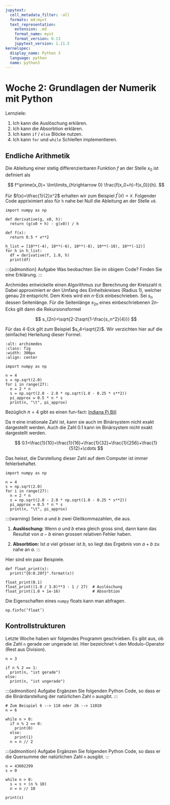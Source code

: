 ```yaml
---
jupytext:
  cell_metadata_filter: -all
  formats: md:myst
  text_representation:
    extension: .md
    format_name: myst
    format_version: 0.13
    jupytext_version: 1.11.5
kernelspec:
  display_name: Python 3
  language: python
  name: python3
---
```


# Woche 2: Grundlagen der Numerik mit Python

Lernziele:

1. Ich kann die Auslöschung erklären.
2. Ich kann die Absorbtion erklären.
3. Ich kann `if` / `else` Blöcke nutzen.
4. Ich kann `for` und `while` Schleifen implementieren.

## Endliche Arithmetik

Die Ableitung einer stetig differenzierbaren Funktion $f$ an der Stelle $x_0$ ist definiert als

$$
f^\prime(x_0)= \lim\limits_{h\rightarrow 0} \frac{f(x_0+h)-f(x_0)}{h}.
$$

Für $f(x)=\tfrac{1}{2}x^2$ erhalten wir zum Beispiel $f^\prime(x)=x$.
Folgender Code appriximiert also für `h` nahe bei Null die Ableitung an der Stelle `x0`.
```{code-cell}
import numpy as np

def derivative(g, x0, h):
  return (g(x0 + h) - g(x0)) / h

def f(x):
  return 0.5 * x**2

h_list = [10**(-4), 10**(-6), 10**(-8), 10**(-10), 10**(-12)]
for h in h_list:
  df = derivative(f, 1.0, h)
  print(df)
```

:::{admonition} Aufgabe
Was beobachten Sie im obigem Code? Finden Sie eine Erklärung.
:::

Archmides entwickelte einen Algorithmus zur Berechnung der Kreiszahl $\pi$.
Dabei approximiert er den Umfang des Einheitskreises (Radius 1),
welcher genau $2\pi$ entspricht.
Dem Kreis wird ein $n$-Eck einbeschrieben.
Sei $s_n$ dessen Seitenlänge.
Für die Seitenlänge $s_{2n}$ eines einbeschriebenen $2n$-Ecks
gilt dann die Rekursionsformel

$$
s_{2n}=\sqrt{2-2\sqrt{1-\frac{s_n^2}{4}}}
$$

Für das $4$-Eck gilt zum Beispiel $s_4=\sqrt{2}$.
Wir verzichten hier auf die (einfache) Herleitung dieser Formel.

```{image} images/archimedes.png
:alt: archimedes
:class: fig
:width: 300px
:align: center
```

```{code-cell}
import numpy as np

n = 4
s = np.sqrt(2.0)
for i in range(27):
  n = 2 * n
  s = np.sqrt(2.0 - 2.0 * np.sqrt(1.0 - 0.25 * s**2))
  pi_approx = 0.5 * n * s
  print(n, "\t", pi_approx)
```

Bezüglich $\pi=4$ gibt es einen fun-fact: [Indiana Pi Bill](https://de.wikipedia.org/wiki/Indiana_Pi_Bill)

Da $\pi$ eine irrationale Zahl ist, kann sie auch im Binärsystem nicht exakt dargestellt werden.
Auch die Zahl $0.1$ kann im Binärsystem nicht exakt dargestellt werden.

$$
0.1=\frac{1}{10}=\frac{1}{16}+\frac{1}{32}+\frac{1}{256}+\frac{1}{512}+\cdots
$$

Das heisst, die Darstellung dieser Zahl auf dem Computer ist immer fehlerbehaftet.


```{code-cell}
import numpy as np

n = 4
s = np.sqrt(2.0)
for i in range(27):
  n = 2 * n
  s = np.sqrt(2.0 - 2.0 * np.sqrt(1.0 - 0.25 * s**2))
  pi_approx = 0.5 * n * s
  print(n, "\t", pi_approx)
```

:::{warning}
Seien $a$ und $b$ zwei Gleitkommazahlen, die aus.
1. **Auslöschung:** Wenn $a$ und $b$ etwa gleich gross sind, dann kann das Resultat von $a-b$ einen grossen relativen Fehler haben.

2. **Absorbtion:** Ist $a$ viel grösser ist $b$, so liegt das Ergebnis von $a+b$ zu nahe an $a$.
:::

Hier sind ein paar Beispiele.
```{code-cell}
def float_print(x):
  print("{0:0.20f}".format(x))

float_print(0.1)
float_print((1.0 / 3.0)**3 - 1 / 27)  # Auslöschung
float_print(1.0 + 1e-16)              # Absorbtion
```

Die Eigenschaften eines `numpy` floats kann man abfragen.
```{code-cell}
np.finfo(’float’)
```


## Kontrollstrukturen

Letzte Woche haben wir folgendes Programm geschrieben.
Es gibt aus, ob die Zahl `n` gerade oer ungerade ist.
Hier bezeichnet `%` den Modulo-Operator (Rest aus Division).
```{code-cell}
n = 3

if n % 2 == 1:
  print(n, "ist gerade")
else:
  print(n, "ist ungerade")
```

:::{admonition} Aufgabe
Ergänzen Sie folgenden Python Code, so dass er die Binärdarstellung der natürlichen Zahl `n` ausgibt.
:::
```{code-cell}
# Zum Beispiel 6 --> 110 oder 26 --> 11010
n = 6

while n > 0:
  if n % 2 == 0:
    print(0)
  else:
    print(1)
  n = n // 2
```

:::{admonition} Aufgabe
Ergänzen Sie folgenden Python Code, so dass er die Quersumme der natürlichen Zahl `n` ausgibt.
:::
```{code-cell}
n = 43602299
s = 0

while n > 0:
  s = s + (n % 10)
  n = n // 10

print(s)
```
